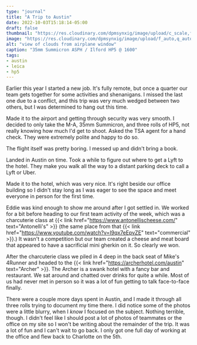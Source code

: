 ```yaml
---
type: "journal"
title: "A Trip to Austin"
date: 2022-10-03T15:18:14-05:00
draft: false
thumbnail: "https://res.cloudinary.com/dpmsynxig/image/upload/c_scale,f_auto,q_auto:good,w_740/v1671653862/2022%20Posts/2022-10-03_austin-trip/2022-10-06_hp5-01-1.jpg"
image: "https://res.cloudinary.com/dpmsynxig/image/upload/f_auto,q_auto:good/v1671653862/2022%20Posts/2022-10-03_austin-trip/2022-10-06_hp5-01-1.jpg"
alt: "view of clouds from airplane window"
caption: "35mm Summicron ASPH / Ilford HP5 @ 1600"
tags:
- austin
- leica
- hp5
---
```


Earlier this year I started a new job. It's fully remote, but once a quarter our team gets together for some activities and shenanigans. I missed the last one due to a conflict, and this trip was very much wedged between two others, but I was determined to hang out this time.

Made it to the airport and getting through security was very smooth. I decided to only take the M-A, 35mm Summicron, and three rolls of HP5, not really knowing how much I'd get to shoot. Asked the TSA agent for a hand check. They were extremely polite and happy to do so.

The flight itself was pretty boring. I messed up and didn't bring a book.

Landed in Austin on time. Took a while to figure out where to get a Lyft to the hotel. They make you walk all the way to a distant parking deck to call a Lyft or Uber.

Made it to the hotel, which was very nice. It's right beside our office building so I didn't stay long as I was eager to see the space and meet everyone in person for the first time. 

Eddie was kind enough to show me around after I got settled in. We worked for a bit before heading to our first team activity of the week, which was a charcuterie class at {{< link href="https://www.antonellischeese.com/" text="Antonelli's" >}} (the same place from that {{< link href="https://www.youtube.com/watch?v=I9qx7eEpvZE" text="commercial" >}}.) It wasn't a competition but our team created a cheese and meat board that appeared to have a sacrificial mini gherkin on it. So clearly we won.

After the charcuterie class we piled in 4 deep in the back seat of Mike's 4Runner and headed to the {{< link href="https://archerhotel.com/austin" text="Archer" >}}. The Archer is a swank hotel with a fancy bar and restaurant. We sat around and chatted over drinks for quite a while. Most of us had never met in person so it was a lot of fun getting to talk face-to-face finally.

There were a couple more days spent in Austin, and I made it through all three rolls trying to document my time there. I did notice some of the photos were a little blurry, when I _know_ I focused on the subject. Nothing terrible, though. I didn't feel like I should post a lot of photos of teammates or the office on my site so I won't be writing about the remainder of the trip. It was a lot of fun and I can't wait to go back. I only got one full day of working at the office and flew back to Charlotte on the 5th. 
